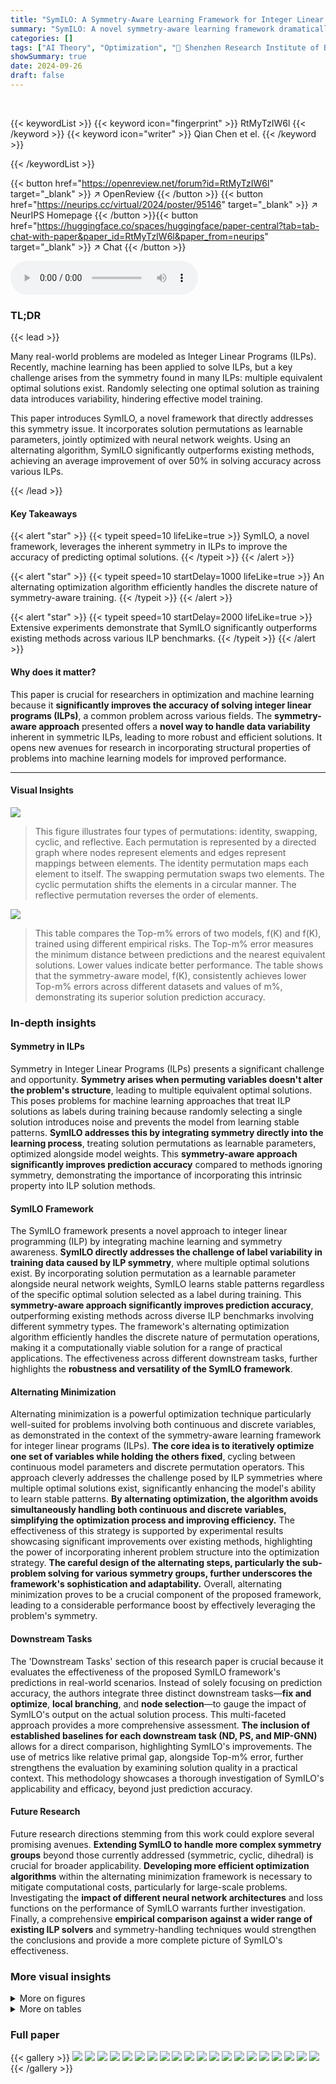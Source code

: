 ```yaml
---
title: "SymILO: A Symmetry-Aware Learning Framework for Integer Linear Optimization"
summary: "SymILO: A novel symmetry-aware learning framework dramatically improves integer linear program (ILP) solutions by addressing data variability caused by ILP symmetry."
categories: []
tags: ["AI Theory", "Optimization", "🏢 Shenzhen Research Institute of Big Data",]
showSummary: true
date: 2024-09-26
draft: false
---
```


<br>

{{< keywordList >}}
{{< keyword icon="fingerprint" >}} RtMyTzIW6l {{< /keyword >}}
{{< keyword icon="writer" >}} Qian Chen et el. {{< /keyword >}}
 
{{< /keywordList >}}

{{< button href="https://openreview.net/forum?id=RtMyTzIW6l" target="_blank" >}}
↗ OpenReview
{{< /button >}}
{{< button href="https://neurips.cc/virtual/2024/poster/95146" target="_blank" >}}
↗ NeurIPS Homepage
{{< /button >}}{{< button href="https://huggingface.co/spaces/huggingface/paper-central?tab=tab-chat-with-paper&paper_id=RtMyTzIW6l&paper_from=neurips" target="_blank" >}}
↗ Chat
{{< /button >}}



<audio controls>
    <source src="https://ai-paper-reviewer.com/RtMyTzIW6l/podcast.wav" type="audio/wav">
    Your browser does not support the audio element.
</audio>


### TL;DR


{{< lead >}}

Many real-world problems are modeled as Integer Linear Programs (ILPs).  Recently, machine learning has been applied to solve ILPs, but a key challenge arises from the symmetry found in many ILPs: multiple equivalent optimal solutions exist. Randomly selecting one optimal solution as training data introduces variability, hindering effective model training. 

This paper introduces SymILO, a novel framework that directly addresses this symmetry issue.  It incorporates solution permutations as learnable parameters, jointly optimized with neural network weights.  Using an alternating algorithm, SymILO significantly outperforms existing methods, achieving an average improvement of over 50% in solving accuracy across various ILPs.

{{< /lead >}}


#### Key Takeaways

{{< alert "star" >}}
{{< typeit speed=10 lifeLike=true >}} SymILO, a novel framework, leverages the inherent symmetry in ILPs to improve the accuracy of predicting optimal solutions. {{< /typeit >}}
{{< /alert >}}

{{< alert "star" >}}
{{< typeit speed=10 startDelay=1000 lifeLike=true >}} An alternating optimization algorithm efficiently handles the discrete nature of symmetry-aware training. {{< /typeit >}}
{{< /alert >}}

{{< alert "star" >}}
{{< typeit speed=10 startDelay=2000 lifeLike=true >}} Extensive experiments demonstrate that SymILO significantly outperforms existing methods across various ILP benchmarks. {{< /typeit >}}
{{< /alert >}}

#### Why does it matter?
This paper is crucial for researchers in optimization and machine learning because it **significantly improves the accuracy of solving integer linear programs (ILPs)**, a common problem across various fields.  The **symmetry-aware approach** presented offers a **novel way to handle data variability** inherent in symmetric ILPs, leading to more robust and efficient solutions. It opens new avenues for research in incorporating structural properties of problems into machine learning models for improved performance.

------
#### Visual Insights



![](https://ai-paper-reviewer.com/RtMyTzIW6l/figures_2_1.jpg)

> This figure illustrates four types of permutations: identity, swapping, cyclic, and reflective. Each permutation is represented by a directed graph where nodes represent elements and edges represent mappings between elements. The identity permutation maps each element to itself. The swapping permutation swaps two elements. The cyclic permutation shifts the elements in a circular manner. The reflective permutation reverses the order of elements.





![](https://ai-paper-reviewer.com/RtMyTzIW6l/tables_4_1.jpg)

> This table compares the Top-m% errors of two models, f(K) and f(K), trained using different empirical risks.  The Top-m% error measures the minimum distance between predictions and the nearest equivalent solutions. Lower values indicate better performance. The table shows that the symmetry-aware model, f(K), consistently achieves lower Top-m% errors across different datasets and values of m%, demonstrating its superior solution prediction accuracy.





### In-depth insights


#### Symmetry in ILPs
Symmetry in Integer Linear Programs (ILPs) presents a significant challenge and opportunity.  **Symmetry arises when permuting variables doesn't alter the problem's structure**, leading to multiple equivalent optimal solutions. This poses problems for machine learning approaches that treat ILP solutions as labels during training because randomly selecting a single solution introduces noise and prevents the model from learning stable patterns.  **SymILO addresses this by integrating symmetry directly into the learning process**, treating solution permutations as learnable parameters, optimized alongside model weights.  This **symmetry-aware approach significantly improves prediction accuracy** compared to methods ignoring symmetry, demonstrating the importance of incorporating this intrinsic property into ILP solution methods.

#### SymILO Framework
The SymILO framework presents a novel approach to integer linear programming (ILP) by integrating machine learning and symmetry awareness.  **SymILO directly addresses the challenge of label variability in training data caused by ILP symmetry**, where multiple optimal solutions exist. By incorporating solution permutation as a learnable parameter alongside neural network weights, SymILO learns stable patterns regardless of the specific optimal solution selected as a label during training.  This **symmetry-aware approach significantly improves prediction accuracy**, outperforming existing methods across diverse ILP benchmarks involving different symmetry types. The framework's alternating optimization algorithm efficiently handles the discrete nature of permutation operations, making it a computationally viable solution for a range of practical applications. The effectiveness across different downstream tasks, further highlights the **robustness and versatility of the SymILO framework**.

#### Alternating Minimization
Alternating minimization is a powerful optimization technique particularly well-suited for problems involving both continuous and discrete variables, as demonstrated in the context of the symmetry-aware learning framework for integer linear programs (ILPs).  **The core idea is to iteratively optimize one set of variables while holding the others fixed**, cycling between continuous model parameters and discrete permutation operators. This approach cleverly addresses the challenge posed by ILP symmetries where multiple optimal solutions exist, significantly enhancing the model's ability to learn stable patterns.  **By alternating optimization, the algorithm avoids simultaneously handling both continuous and discrete variables, simplifying the optimization process and improving efficiency.** The effectiveness of this strategy is supported by experimental results showcasing significant improvements over existing methods, highlighting the power of incorporating inherent problem structure into the optimization strategy.  **The careful design of the alternating steps, particularly the sub-problem solving for various symmetry groups, further underscores the framework's sophistication and adaptability.**  Overall, alternating minimization proves to be a crucial component of the proposed framework, leading to a considerable performance boost by effectively leveraging the problem's symmetry.

#### Downstream Tasks
The 'Downstream Tasks' section of this research paper is crucial because it evaluates the effectiveness of the proposed SymILO framework's predictions in real-world scenarios.  Instead of solely focusing on prediction accuracy, the authors integrate three distinct downstream tasks—**fix and optimize**, **local branching**, and **node selection**—to gauge the impact of SymILO's output on the actual solution process.  This multi-faceted approach provides a more comprehensive assessment.  **The inclusion of established baselines for each downstream task (ND, PS, and MIP-GNN)** allows for a direct comparison, highlighting SymILO's improvements. The use of metrics like relative primal gap, alongside Top-m% error, further strengthens the evaluation by examining solution quality in a practical context. This methodology showcases a thorough investigation of SymILO's applicability and efficacy, beyond just prediction accuracy.

#### Future Research
Future research directions stemming from this work could explore several promising avenues. **Extending SymILO to handle more complex symmetry groups** beyond those currently addressed (symmetric, cyclic, dihedral) is crucial for broader applicability.  **Developing more efficient optimization algorithms** within the alternating minimization framework is necessary to mitigate computational costs, particularly for large-scale problems.  Investigating the **impact of different neural network architectures** and loss functions on the performance of SymILO warrants further investigation.  Finally, a comprehensive **empirical comparison against a wider range of existing ILP solvers** and symmetry-handling techniques would strengthen the conclusions and provide a more complete picture of SymILO's effectiveness.


### More visual insights

<details>
<summary>More on figures
</summary>


![](https://ai-paper-reviewer.com/RtMyTzIW6l/figures_5_1.jpg)

> This figure presents a schematic overview of the SymILO framework.  It illustrates the data flow, processing stages, and key components involved in training a symmetry-aware model for integer linear program (ILP) solution prediction. The framework consists of three main stages: data processing (including the input ILPs, their optimal solutions, and their symmetry groups), model training (using a graph neural network and an alternating optimization algorithm that leverages the ILP's symmetry), and downstream tasks (where the model predictions are used by different algorithms to find feasible solutions). The figure highlights how symmetry information is incorporated into both the training process and the subsequent downstream tasks to improve the quality of the predictions.


![](https://ai-paper-reviewer.com/RtMyTzIW6l/figures_7_1.jpg)

> This figure displays the training and testing empirical risks plotted against the number of epochs for four different benchmark problems (IP, SMSP, PESP, and PESPD).  The plot shows the training and testing risks for both the classic model and the symmetry-aware model. The results demonstrate that the symmetry-aware model consistently achieves lower empirical risks compared to the classic model after training convergence, supporting the effectiveness of the proposed symmetry-aware approach.


![](https://ai-paper-reviewer.com/RtMyTzIW6l/figures_8_1.jpg)

> This figure shows the relative primal gaps achieved by different downstream tasks (fix-and-optimize, local branching, node selection) at various time points up to 800 seconds.  Each downstream task uses a specific color, allowing for easy comparison. The performance of a tuned CPLEX solver (single-thread) is included as a baseline (blue dashed line).  The figure illustrates how the SymILO framework improves the primal gap across all downstream tasks compared to the baseline methods.


![](https://ai-paper-reviewer.com/RtMyTzIW6l/figures_12_1.jpg)

> This figure illustrates equivalent solutions to the bin packing problem (Example B.0.1) presented earlier in the paper. Since all bins are identical, swapping them does not change the feasibility or the objective value.  The figure visually demonstrates how different arrangements of items within the bins represent equivalent solutions to the optimization problem. The key takeaway is that the symmetry of the problem (identical bins) leads to multiple equivalent solutions.


![](https://ai-paper-reviewer.com/RtMyTzIW6l/figures_14_1.jpg)

> This figure illustrates equivalent solutions for Example B.0.2, a problem involving placing ticks on a circle such that distances between ticks are distinct.  The leftmost circle shows an initial solution. The middle circle demonstrates a rotation of the ticks, resulting in an equivalent solution because distances remain unchanged. The rightmost circle shows a reflection of the ticks, again producing an equivalent solution due to preserved distances.  This highlights the concept of symmetry in the problem, where certain permutations of solutions yield the same objective value.


</details>




<details>
<summary>More on tables
</summary>


![](https://ai-paper-reviewer.com/RtMyTzIW6l/tables_7_1.jpg)
> This table compares the Top-m% errors of the models trained using the classic empirical risk (f(K)) and the symmetry-aware empirical risk (f(K)).  Top-m% error is defined as the sum of the absolute differences between rounded prediction values and their closest equivalent solution values for the top m% of variables with the largest difference between the rounded prediction and actual values. Lower values indicate better performance. The results are averaged across four different datasets: IP, SMSP, PESP, and PESPD, each with varying levels of symmetry.  The table demonstrates that the symmetry-aware approach consistently achieves lower Top-m% errors compared to the classic approach for all m% values across all datasets, highlighting its improved performance.

![](https://ai-paper-reviewer.com/RtMyTzIW6l/tables_7_2.jpg)
> This table shows the time taken to minimize the empirical risk (r) and the symmetry-aware empirical risk (rs) for each dataset.  The column 't' represents the average time spent solving the permutation decisions per instance during the minimization of rs. It demonstrates that the proposed alternating optimization algorithm (SymILO) for updating model parameters and permutation operations is computationally efficient, with the added step of updating permutations in the rs minimization not significantly increasing the overall time.

![](https://ai-paper-reviewer.com/RtMyTzIW6l/tables_8_1.jpg)
> This table presents the average relative primal gaps achieved by different methods across four benchmark datasets, for three different downstream tasks: fix and optimize, local branching, and node selection.  The 'gain' column shows the percentage improvement of SymILO over the baseline methods for each task and dataset.  Tuned CPLEX serves as a reference point representing the performance of a well-tuned commercial solver.

![](https://ai-paper-reviewer.com/RtMyTzIW6l/tables_15_1.jpg)
> This table shows the hyperparameters used for the three downstream tasks (fix and optimize, local branching, and node selection) for each dataset (IP, SMSP, PESP, PESPD).  The hyperparameters α and β are tuned for both the classic empirical risk (r) and the symmetry-aware empirical risk (rs) approaches.  The values indicate the optimal settings found for each configuration.

![](https://ai-paper-reviewer.com/RtMyTzIW6l/tables_15_2.jpg)
> This table presents the Top-m% errors for different values of m (10%, 30%, 50%, 70%, 90%) achieved by the classic model f(K) and the symmetry-aware model f(K). Lower values indicate better performance.  The results are averaged across four different datasets: IP, SMSP, PESP, and PESPD. This comparison shows how using symmetry awareness improves the prediction accuracy.

![](https://ai-paper-reviewer.com/RtMyTzIW6l/tables_15_3.jpg)
> This table presents the average relative primal gaps achieved by three different downstream tasks (fix-and-optimize, local branching, node selection) at 800 seconds of solving time. It compares the performance of SymILO against three baselines (ND, PS, MIP-GNN) and tuned CPLEX. The relative primal gap is a metric that measures the relative difference between the objective value of a feasible solution obtained and the optimal solution's objective value. Lower values indicate better performance.  The table also shows the percentage gain achieved by SymILO compared to each baseline. 

</details>




### Full paper

{{< gallery >}}
<img src="https://ai-paper-reviewer.com/RtMyTzIW6l/1.png" class="grid-w50 md:grid-w33 xl:grid-w25" />
<img src="https://ai-paper-reviewer.com/RtMyTzIW6l/2.png" class="grid-w50 md:grid-w33 xl:grid-w25" />
<img src="https://ai-paper-reviewer.com/RtMyTzIW6l/3.png" class="grid-w50 md:grid-w33 xl:grid-w25" />
<img src="https://ai-paper-reviewer.com/RtMyTzIW6l/4.png" class="grid-w50 md:grid-w33 xl:grid-w25" />
<img src="https://ai-paper-reviewer.com/RtMyTzIW6l/5.png" class="grid-w50 md:grid-w33 xl:grid-w25" />
<img src="https://ai-paper-reviewer.com/RtMyTzIW6l/6.png" class="grid-w50 md:grid-w33 xl:grid-w25" />
<img src="https://ai-paper-reviewer.com/RtMyTzIW6l/7.png" class="grid-w50 md:grid-w33 xl:grid-w25" />
<img src="https://ai-paper-reviewer.com/RtMyTzIW6l/8.png" class="grid-w50 md:grid-w33 xl:grid-w25" />
<img src="https://ai-paper-reviewer.com/RtMyTzIW6l/9.png" class="grid-w50 md:grid-w33 xl:grid-w25" />
<img src="https://ai-paper-reviewer.com/RtMyTzIW6l/10.png" class="grid-w50 md:grid-w33 xl:grid-w25" />
<img src="https://ai-paper-reviewer.com/RtMyTzIW6l/11.png" class="grid-w50 md:grid-w33 xl:grid-w25" />
<img src="https://ai-paper-reviewer.com/RtMyTzIW6l/12.png" class="grid-w50 md:grid-w33 xl:grid-w25" />
<img src="https://ai-paper-reviewer.com/RtMyTzIW6l/13.png" class="grid-w50 md:grid-w33 xl:grid-w25" />
<img src="https://ai-paper-reviewer.com/RtMyTzIW6l/14.png" class="grid-w50 md:grid-w33 xl:grid-w25" />
<img src="https://ai-paper-reviewer.com/RtMyTzIW6l/15.png" class="grid-w50 md:grid-w33 xl:grid-w25" />
<img src="https://ai-paper-reviewer.com/RtMyTzIW6l/16.png" class="grid-w50 md:grid-w33 xl:grid-w25" />
<img src="https://ai-paper-reviewer.com/RtMyTzIW6l/17.png" class="grid-w50 md:grid-w33 xl:grid-w25" />
<img src="https://ai-paper-reviewer.com/RtMyTzIW6l/18.png" class="grid-w50 md:grid-w33 xl:grid-w25" />
<img src="https://ai-paper-reviewer.com/RtMyTzIW6l/19.png" class="grid-w50 md:grid-w33 xl:grid-w25" />
<img src="https://ai-paper-reviewer.com/RtMyTzIW6l/20.png" class="grid-w50 md:grid-w33 xl:grid-w25" />
{{< /gallery >}}